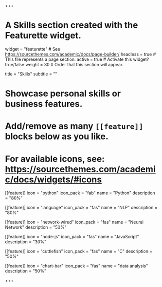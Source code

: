 +++
# A Skills section created with the Featurette widget.
widget = "featurette"  # See https://sourcethemes.com/academic/docs/page-builder/
headless = true  # This file represents a page section.
active = true  # Activate this widget? true/false
weight = 30  # Order that this section will appear.

title = "Skills"
subtitle = ""

# Showcase personal skills or business features.
# 
# Add/remove as many `[[feature]]` blocks below as you like.
# 
# For available icons, see: https://sourcethemes.com/academic/docs/widgets/#icons

[[feature]]
  icon = "python"
  icon_pack = "fab"
  name = "Python"
  description = "80%"
  
[[feature]]
  icon = "language"
  icon_pack = "fas"
  name = "NLP"
  description = "80%"  
  
[[feature]]
  icon = "network-wired"
  icon_pack = "fas"
  name = "Neural Network"
  description = "50%"

[[feature]]
  icon = "node-js"
  icon_pack = "fas"
  name = "JavaScript"
  description = "30%"

[[feature]]
  icon = "cuttlefish"
  icon_pack = "fas"
  name = "C"
  description = "50%"

  [[feature]]
  icon = "chart-bar"
  icon_pack = "fas"
  name = "data analysis"
  description = "50%"

+++
